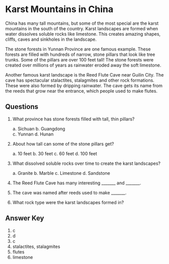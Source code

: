 # Karst Mountains in China

China has many tall mountains, but some of the most special are the karst mountains in the south of the country. Karst landscapes are formed when water dissolves soluble rocks like limestone. This creates amazing shapes, cliffs, caves and sinkholes in the landscape.

The stone forests in Yunnan Province are one famous example. These forests are filled with hundreds of narrow, stone pillars that look like tree trunks. Some of the pillars are over 100 feet tall! The stone forests were created over millions of years as rainwater eroded away the soft limestone.

Another famous karst landscape is the Reed Flute Cave near Guilin City. The cave has spectacular stalactites, stalagmites and other rock formations. These were also formed by dripping rainwater. The cave gets its name from the reeds that grow near the entrance, which people used to make flutes.

## Questions

1. What province has stone forests filled with tall, thin pillars?

   a. Sichuan
   b. Guangdong  
   c. Yunnan
   d. Hunan

2. About how tall can some of the stone pillars get?

   a. 10 feet
   b. 30 feet
   c. 60 feet
   d. 100 feet

3. What dissolved soluble rocks over time to create the karst landscapes?

   a. Granite
   b. Marble
   c. Limestone
   d. Sandstone

4. The Reed Flute Cave has many interesting _______ and _______.

5. The cave was named after reeds used to make _______.

6. What rock type were the karst landscapes formed in?

## Answer Key

1. c
2. d
3. c
4. stalactites, stalagmites
5. flutes
6. limestone
